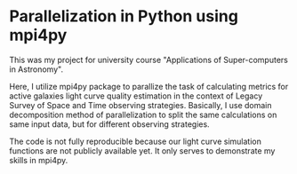 # Parallelization in Python using mpi4py

This was my project for university course "Applications of Super-computers in Astronomy".

Here, I utilize mpi4py package to parallize the task of calculating metrics for active galaxies light curve quality estimation in the context of Legacy Survey of Space and Time observing strategies. Basically, I use domain decomposition method of parallelization to split the same calculations on same input data, but for different observing strategies.

The code is not fully reproducible because our light curve simulation functions are not publicly available yet. It only serves to demonstrate my skills in mpi4py.
